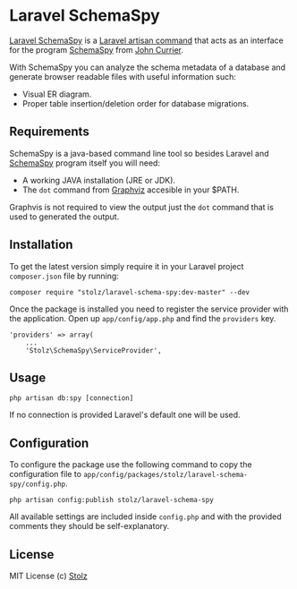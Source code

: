 # Laravel SchemaSpy

[Laravel SchemaSpy](https://github.com/Stolz/laravel-schema-spy) is a [Laravel artisan command](http://laravel.com/docs/commands) that acts as an interface for the program [SchemaSpy](http://schemaspy.sourceforge.net/) from [John Currier](https://sites.google.com/site/johncurrier/).

With SchemaSpy you can analyze the schema metadata of a database and generate browser readable files with useful information such:

- Visual ER diagram.
- Proper table insertion/deletion order for database migrations.

## Requirements

SchemaSpy is a java-based command line tool so besides Laravel and [SchemaSpy](http://schemaspy.sourceforge.net/) program itself you will need:

- A working JAVA installation (JRE or JDK).
- The `dot` command from [Graphviz](http://www.graphviz.org/) accesible in your $PATH.

Graphvis is not required to view the output just the `dot` command that is used to generated the output.

## Installation

To get the latest version simply require it in your Laravel project `composer.json` file by running:

	composer require "stolz/laravel-schema-spy:dev-master" --dev

Once the package is installed you need to register the service provider with the application. Open up `app/config/app.php` and find the `providers` key.

	'providers' => array(
		...
		'Stolz\SchemaSpy\ServiceProvider',

## Usage

	php artisan db:spy [connection]

If no connection is provided Laravel's default one will be used.

## Configuration

To configure the package use the following command to copy the configuration file to `app/config/packages/stolz/laravel-schema-spy/config.php`.

	php artisan config:publish stolz/laravel-schema-spy

All available settings are included inside `config.php` and with the provided comments they should be self-explanatory.

## License

MIT License
(c) [Stolz](https://github.com/Stolz)
